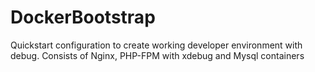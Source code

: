 # DockerBootstrap
Quickstart configuration to create working developer environment with debug. Consists of Nginx, PHP-FPM with xdebug and Mysql containers
